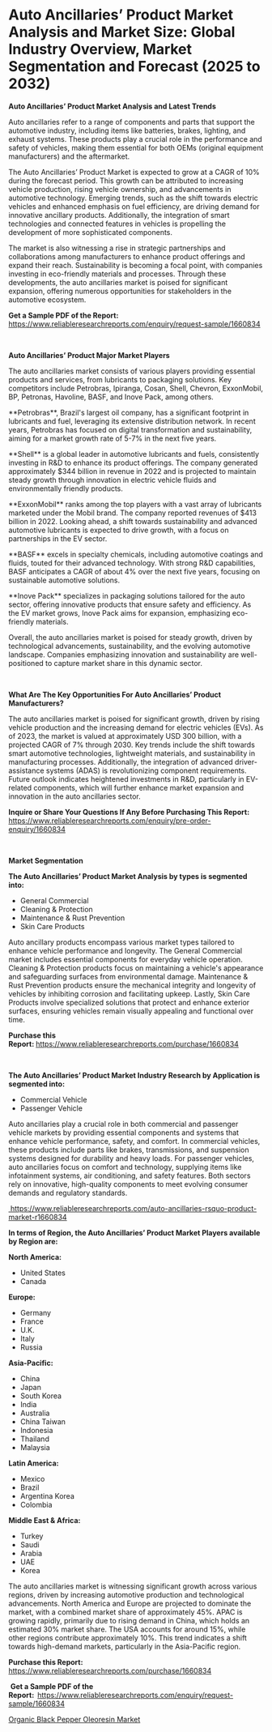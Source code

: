 <p><h1>Auto Ancillaries’ Product Market Analysis and Market Size: Global Industry Overview, Market Segmentation and Forecast (2025 to 2032)</h1></p><p><strong>Auto Ancillaries’ Product Market Analysis and Latest Trends</strong></p>
<p><p>Auto ancillaries refer to a range of components and parts that support the automotive industry, including items like batteries, brakes, lighting, and exhaust systems. These products play a crucial role in the performance and safety of vehicles, making them essential for both OEMs (original equipment manufacturers) and the aftermarket.</p><p>The Auto Ancillaries’ Product Market is expected to grow at a CAGR of 10% during the forecast period. This growth can be attributed to increasing vehicle production, rising vehicle ownership, and advancements in automotive technology. Emerging trends, such as the shift towards electric vehicles and enhanced emphasis on fuel efficiency, are driving demand for innovative ancillary products. Additionally, the integration of smart technologies and connected features in vehicles is propelling the development of more sophisticated components.</p><p>The market is also witnessing a rise in strategic partnerships and collaborations among manufacturers to enhance product offerings and expand their reach. Sustainability is becoming a focal point, with companies investing in eco-friendly materials and processes. Through these developments, the auto ancillaries market is poised for significant expansion, offering numerous opportunities for stakeholders in the automotive ecosystem.</p></p>
<p><strong>Get a Sample PDF of the Report:&nbsp;</strong> <a href="https://www.reliableresearchreports.com/enquiry/request-sample/1660834?utm_campaign=2009&utm_medium=2&utm_source=Github&utm_content=ia&utm_term=17012025&utm_id=auto-ancillaries-product">https://www.reliableresearchreports.com/enquiry/request-sample/1660834</a></p>
<p>&nbsp;</p>
<p><strong>Auto Ancillaries’ Product Major Market Players</strong></p>
<p><p>The auto ancillaries market consists of various players providing essential products and services, from lubricants to packaging solutions. Key competitors include Petrobras, Ipiranga, Cosan, Shell, Chevron, ExxonMobil, BP, Petronas, Havoline, BASF, and Inove Pack, among others.</p><p>**Petrobras**, Brazil's largest oil company, has a significant footprint in lubricants and fuel, leveraging its extensive distribution network. In recent years, Petrobras has focused on digital transformation and sustainability, aiming for a market growth rate of 5-7% in the next five years.</p><p>**Shell** is a global leader in automotive lubricants and fuels, consistently investing in R&D to enhance its product offerings. The company generated approximately $344 billion in revenue in 2022 and is projected to maintain steady growth through innovation in electric vehicle fluids and environmentally friendly products.</p><p>**ExxonMobil** ranks among the top players with a vast array of lubricants marketed under the Mobil brand. The company reported revenues of $413 billion in 2022. Looking ahead, a shift towards sustainability and advanced automotive lubricants is expected to drive growth, with a focus on partnerships in the EV sector.</p><p>**BASF** excels in specialty chemicals, including automotive coatings and fluids, touted for their advanced technology. With strong R&D capabilities, BASF anticipates a CAGR of about 4% over the next five years, focusing on sustainable automotive solutions.</p><p>**Inove Pack** specializes in packaging solutions tailored for the auto sector, offering innovative products that ensure safety and efficiency. As the EV market grows, Inove Pack aims for expansion, emphasizing eco-friendly materials.</p><p>Overall, the auto ancillaries market is poised for steady growth, driven by technological advancements, sustainability, and the evolving automotive landscape. Companies emphasizing innovation and sustainability are well-positioned to capture market share in this dynamic sector.</p></p>
<p>&nbsp;</p>
<p><strong>What Are The Key Opportunities For Auto Ancillaries’ Product Manufacturers?</strong></p>
<p><p>The auto ancillaries market is poised for significant growth, driven by rising vehicle production and the increasing demand for electric vehicles (EVs). As of 2023, the market is valued at approximately USD 300 billion, with a projected CAGR of 7% through 2030. Key trends include the shift towards smart automotive technologies, lightweight materials, and sustainability in manufacturing processes. Additionally, the integration of advanced driver-assistance systems (ADAS) is revolutionizing component requirements. Future outlook indicates heightened investments in R&D, particularly in EV-related components, which will further enhance market expansion and innovation in the auto ancillaries sector.</p></p>
<p><strong>Inquire or Share Your Questions If Any Before Purchasing This Report:</strong> <a href="https://www.reliableresearchreports.com/enquiry/pre-order-enquiry/1660834?utm_campaign=2009&utm_medium=2&utm_source=Github&utm_content=ia&utm_term=17012025&utm_id=auto-ancillaries-product">https://www.reliableresearchreports.com/enquiry/pre-order-enquiry/1660834</a></p>
<p>&nbsp;</p>
<p><strong>Market Segmentation</strong></p>
<p><strong>The Auto Ancillaries’ Product Market Analysis by types is segmented into:</strong></p>
<p><ul><li>General Commercial</li><li>Cleaning & Protection</li><li>Maintenance & Rust Prevention</li><li>Skin Care Products</li></ul></p>
<p><p>Auto ancillary products encompass various market types tailored to enhance vehicle performance and longevity. The General Commercial market includes essential components for everyday vehicle operation. Cleaning & Protection products focus on maintaining a vehicle's appearance and safeguarding surfaces from environmental damage. Maintenance & Rust Prevention products ensure the mechanical integrity and longevity of vehicles by inhibiting corrosion and facilitating upkeep. Lastly, Skin Care Products involve specialized solutions that protect and enhance exterior surfaces, ensuring vehicles remain visually appealing and functional over time.</p></p>
<p><strong>Purchase this Report:&nbsp;</strong><a href="https://www.reliableresearchreports.com/purchase/1660834?utm_campaign=2009&utm_medium=2&utm_source=Github&utm_content=ia&utm_term=17012025&utm_id=auto-ancillaries-product">https://www.reliableresearchreports.com/purchase/1660834</a></p>
<p>&nbsp;</p>
<p><strong>The Auto Ancillaries’ Product Market Industry Research by Application is segmented into:</strong></p>
<p><ul><li>Commercial Vehicle</li><li>Passenger Vehicle</li></ul></p>
<p><p>Auto ancillaries play a crucial role in both commercial and passenger vehicle markets by providing essential components and systems that enhance vehicle performance, safety, and comfort. In commercial vehicles, these products include parts like brakes, transmissions, and suspension systems designed for durability and heavy loads. For passenger vehicles, auto ancillaries focus on comfort and technology, supplying items like infotainment systems, air conditioning, and safety features. Both sectors rely on innovative, high-quality components to meet evolving consumer demands and regulatory standards.</p></p>
<p><a href="https://www.reliableresearchreports.com/auto-ancillaries-rsquo-product-market-r1660834?utm_campaign=2009&utm_medium=2&utm_source=Github&utm_content=ia&utm_term=17012025&utm_id=auto-ancillaries-product">&nbsp;https://www.reliableresearchreports.com/auto-ancillaries-rsquo-product-market-r1660834</a></p>
<p><strong>In terms of Region, the Auto Ancillaries’ Product Market Players available by Region are:</strong></p>
<p>
    <p> <strong> North America: </strong>
        <ul>
            <li>United States</li>
            <li>Canada</li>
        </ul>
        </p> 
    <p> <strong> Europe: </strong>
        <ul>
            <li>Germany</li>
            <li>France</li>
            <li>U.K.</li>
            <li>Italy</li>
            <li>Russia</li>
        </ul>
        </p> 
    <p> <strong> Asia-Pacific: </strong>
        <ul>
            <li>China</li>
            <li>Japan</li>
            <li>South Korea</li>
            <li>India</li>
            <li>Australia</li>
            <li>China Taiwan</li>
            <li>Indonesia</li>
            <li>Thailand</li>
            <li>Malaysia</li>
        </ul>
        </p> 
    <p> <strong> Latin America: </strong>
        <ul>
            <li>Mexico</li>
            <li>Brazil</li>
            <li>Argentina Korea</li>
            <li>Colombia</li>
        </ul>
        </p> 
    <p> <strong> Middle East & Africa: </strong>
        <ul>
            <li>Turkey</li>
            <li>Saudi</li>
            <li>Arabia</li>
            <li>UAE</li>
            <li>Korea</li>
        </ul>
    </p>
    </p>
<p><p>The auto ancillaries market is witnessing significant growth across various regions, driven by increasing automotive production and technological advancements. North America and Europe are projected to dominate the market, with a combined market share of approximately 45%. APAC is growing rapidly, primarily due to rising demand in China, which holds an estimated 30% market share. The USA accounts for around 15%, while other regions contribute approximately 10%. This trend indicates a shift towards high-demand markets, particularly in the Asia-Pacific region.</p></p>
<p><strong>Purchase this Report: </strong><a href="https://www.reliableresearchreports.com/purchase/1660834?utm_campaign=2009&utm_medium=2&utm_source=Github&utm_content=ia&utm_term=17012025&utm_id=auto-ancillaries-product">https://www.reliableresearchreports.com/purchase/1660834</a></p>
<p>&nbsp;<strong>Get a Sample PDF of the Report:&nbsp;&nbsp;</strong><a href="https://www.reliableresearchreports.com/enquiry/request-sample/1660834?utm_campaign=2009&utm_medium=2&utm_source=Github&utm_content=ia&utm_term=17012025&utm_id=auto-ancillaries-product">https://www.reliableresearchreports.com/enquiry/request-sample/1660834</a></p>
<p><strong></strong></p>
<p><p><a href="https://github.com/marloy8/Market-Research-Report-List-6/blob/main/organic-black-pepper-oleoresin-market.md?utm_campaign=2009&utm_medium=2&utm_source=Github&utm_content=ia&utm_term=17012025&utm_id=auto-ancillaries-product">Organic Black Pepper Oleoresin Market</a></p></p>